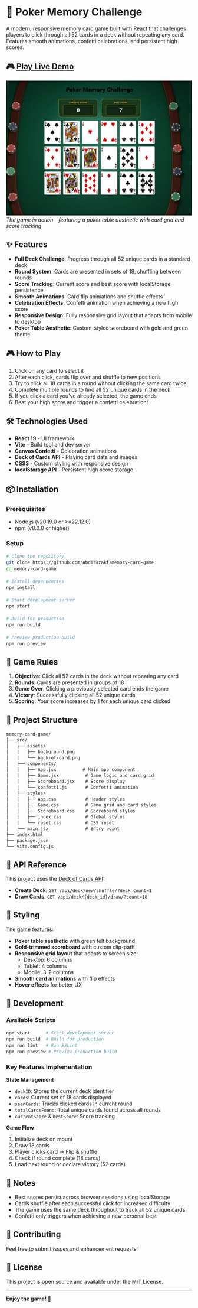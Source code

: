 # 🎴 Poker Memory Challenge

A modern, responsive memory card game built with React that challenges players to click through all 52 cards in a deck without repeating any card. Features smooth animations, confetti celebrations, and persistent high scores.

## 🎮 [Play Live Demo](https://memory-card-game-4uo.pages.dev/)

![Poker Memory Challenge Screenshot](./src/assets/preview.png)
*The game in action - featuring a poker table aesthetic with card grid and score tracking*

## ✨ Features

- **Full Deck Challenge**: Progress through all 52 unique cards in a standard deck
- **Round System**: Cards are presented in sets of 18, shuffling between rounds
- **Score Tracking**: Current score and best score with localStorage persistence
- **Smooth Animations**: Card flip animations and shuffle effects
- **Celebration Effects**: Confetti animation when achieving a new high score
- **Responsive Design**: Fully responsive grid layout that adapts from mobile to desktop
- **Poker Table Aesthetic**: Custom-styled scoreboard with gold and green theme

## 🎮 How to Play

1. Click on any card to select it
2. After each click, cards flip over and shuffle to new positions
3. Try to click all 18 cards in a round without clicking the same card twice
4. Complete multiple rounds to find all 52 unique cards in the deck
5. If you click a card you've already selected, the game ends
6. Beat your high score and trigger a confetti celebration!

## 🛠️ Technologies Used

- **React 19** - UI framework
- **Vite** - Build tool and dev server
- **Canvas Confetti** - Celebration animations
- **Deck of Cards API** - Playing card data and images
- **CSS3** - Custom styling with responsive design
- **localStorage API** - Persistent high score storage

## 📦 Installation

### Prerequisites
- Node.js (v20.19.0 or >=22.12.0)
- npm (v8.0.0 or higher)

### Setup
```bash
# Clone the repository
git clone https://github.com/Abdirazakf/memory-card-game
cd memory-card-game

# Install dependencies
npm install

# Start development server
npm start

# Build for production
npm run build

# Preview production build
npm run preview
```

## 🎯 Game Rules

1. **Objective**: Click all 52 cards in the deck without repeating any card
2. **Rounds**: Cards are presented in groups of 18
3. **Game Over**: Clicking a previously selected card ends the game
4. **Victory**: Successfully clicking all 52 unique cards
5. **Scoring**: Your score increases by 1 for each unique card clicked

## 📁 Project Structure

```
memory-card-game/
├── src/
│   ├── assets/
│   │   ├── background.png
│   │   └── back-of-card.png
│   ├── components/
│   │   ├── App.jsx          # Main app component
│   │   ├── Game.jsx          # Game logic and card grid
│   │   ├── Scoreboard.jsx    # Score display
│   │   └── confetti.js       # Confetti animation
│   ├── styles/
│   │   ├── App.css           # Header styles
│   │   ├── Game.css          # Game grid and card styles
│   │   ├── Scoreboard.css    # Scoreboard styles
│   │   ├── index.css         # Global styles
│   │   └── reset.css         # CSS reset
│   └── main.jsx              # Entry point
├── index.html
├── package.json
└── vite.config.js
```

## 🔌 API Reference

This project uses the [Deck of Cards API](https://deckofcardsapi.com/):

- **Create Deck**: `GET /api/deck/new/shuffle/?deck_count=1`
- **Draw Cards**: `GET /api/deck/{deck_id}/draw/?count=18`

## 🎨 Styling

The game features:
- **Poker table aesthetic** with green felt background
- **Gold-trimmed scoreboard** with custom clip-path
- **Responsive grid layout** that adapts to screen size:
  - Desktop: 6 columns
  - Tablet: 4 columns
  - Mobile: 3-2 columns
- **Smooth card animations** with flip effects
- **Hover effects** for better UX

## 🚀 Development

### Available Scripts

```bash
npm start      # Start development server
npm run build  # Build for production
npm run lint   # Run ESLint
npm run preview # Preview production build
```

### Key Features Implementation

**State Management**
- `deckID`: Stores the current deck identifier
- `cards`: Current set of 18 cards displayed
- `seenCards`: Tracks clicked cards in current round
- `totalCardsFound`: Total unique cards found across all rounds
- `currentScore` & `bestScore`: Score tracking

**Game Flow**
1. Initialize deck on mount
2. Draw 18 cards
3. Player clicks card → Flip & shuffle
4. Check if round complete (18 cards)
5. Load next round or declare victory (52 cards)

## 📝 Notes

- Best scores persist across browser sessions using localStorage
- Cards shuffle after each successful click for increased difficulty
- The game uses the same deck throughout to track all 52 unique cards
- Confetti only triggers when achieving a new personal best

## 🤝 Contributing

Feel free to submit issues and enhancement requests!

## 📄 License

This project is open source and available under the MIT License.

---

**Enjoy the game! 🎰**